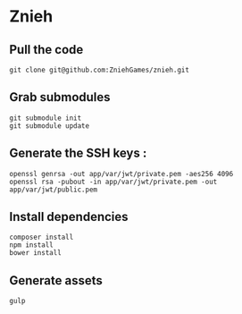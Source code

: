 Znieh
========================

## Pull the code

    git clone git@github.com:ZniehGames/znieh.git

    
## Grab submodules
    
    git submodule init
    git submodule update
    
## Generate the SSH keys :

    openssl genrsa -out app/var/jwt/private.pem -aes256 4096
    openssl rsa -pubout -in app/var/jwt/private.pem -out app/var/jwt/public.pem

## Install dependencies

    composer install
    npm install
    bower install

## Generate assets

    gulp



